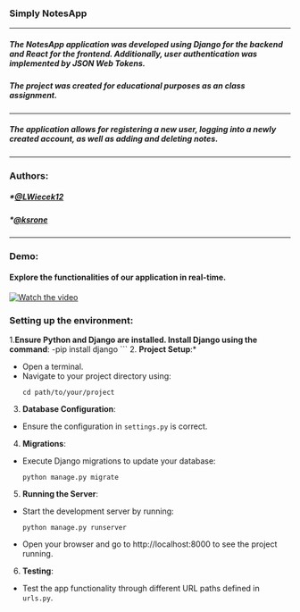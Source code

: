 ### Simply NotesApp
----------------
##### The NotesApp application was developed using Django for the backend and React for the frontend. Additionally, user authentication was implemented by JSON Web Tokens.
##### The project was created for educational purposes as an class assignment.
----------------
##### The application allows for registering a new user, logging into a newly created account, as well as adding and deleting notes.
----------------
### Authors:
##### *[@LWiecek12](https://github.com/LWiecek12)
##### *[@ksrone](https://github.com/ksrone)
----------------
### Demo:
#### Explore the functionalities of our application in real-time. 
[![Watch the video](https://img.youtube.com/vi/VIDEO_ID/0.jpg)](https://vimeo.com/939613632)


### Setting up the environment:
1.**Ensure Python and Django are installed. Install Django using the command**:
 -pip install django
    ```
2. **Project Setup**:*
- Open a terminal.
- Navigate to your project directory using:
  ```
  cd path/to/your/project
  ```
3. **Database Configuration**:
- Ensure the configuration in `settings.py` is correct.
4. **Migrations**:
- Execute Django migrations to update your database:
  ```
  python manage.py migrate
  ```
5. **Running the Server**:
- Start the development server by running:
  ```
  python manage.py runserver
  ```
- Open your browser and go to http://localhost:8000 to see the project running.
6. **Testing**:
- Test the app functionality through different URL paths defined in `urls.py`.
